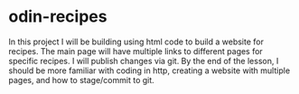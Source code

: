 # odin-recipes
In this project I will be building using html code to build a website for recipes. The main page will have multiple links to different pages for specific recipes. I will publish changes via git. By the end of the lesson, I should be more familiar with coding in http, creating a website with multiple pages, and how to stage/commit to git.